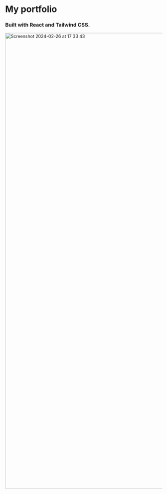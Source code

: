 # My portfolio
### Built with React and Tailwind CSS.
<img width="1457" alt="Screenshot 2024-02-26 at 17 33 43" src="https://github.com/IvailoAtsv/portfolio/assets/105544716/b1fb1cac-af59-440a-914b-9c378dfc30a7">
